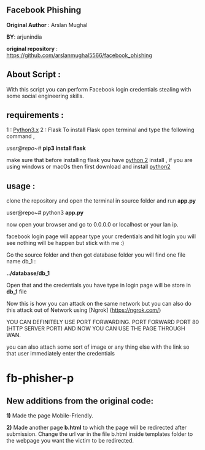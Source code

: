 ﻿## Facebook Phishing
**Original Author** : Arslan Mughal

**BY**: arjunindia

**original repository** : https://github.com/arslanmughal5566/facebook_phishing

## About Script :

With this script you can perform Facebook login credentials stealing with some social engineering skills.  

## requirements :

1 : [Python3.x](https://www.python.org/downloads/)
2 : Flask
To install Flask open terminal and type the following command ,

*user@repo~#*  **pip3 install flask**



make sure that before installing flask you have [python 2](https://www.python.org/downloads/) install , if you are using windows or macOs then first download and install [python2](https://www.python.org/downloads/) 

## usage :
clone the repository and open the terminal in source folder and run **app.py** 

user@repo~# python3 **app.py**

now open your browser and go to 0.0.0.0 or localhost or your lan ip.

facebook login page will appear type your credentials and hit login you will see nothing will be happen but stick with me :)


Go the source folder and then got database folder you will find one file name db_1 : 

**../database/db_1**

Open that and the credentials you have type in login page will be store in **db_1**  file 

 Now this is how you can attack on the same network but you can also do this attack out of Network using [Ngrok]
 (https://ngrok.com/) 
 
 YOU CAN DEFINITELY USE PORT FORWARDING. PORT FORWARD PORT 80 (HTTP SERVER PORT) AND NOW YOU CAN USE THE PAGE THROUGH WAN.


you can also attach some sort of image or any thing else with the link so that user immediately enter the credentials 

# fb-phisher-p


## New additions from the original code:
**1)** Made the page Mobile-Friendly.

**2)** Made another page **b.html** to which the page will be redirected after submission. Change the url var in the file b.html inside templates folder to the webpage you want the victim to be redirected.
